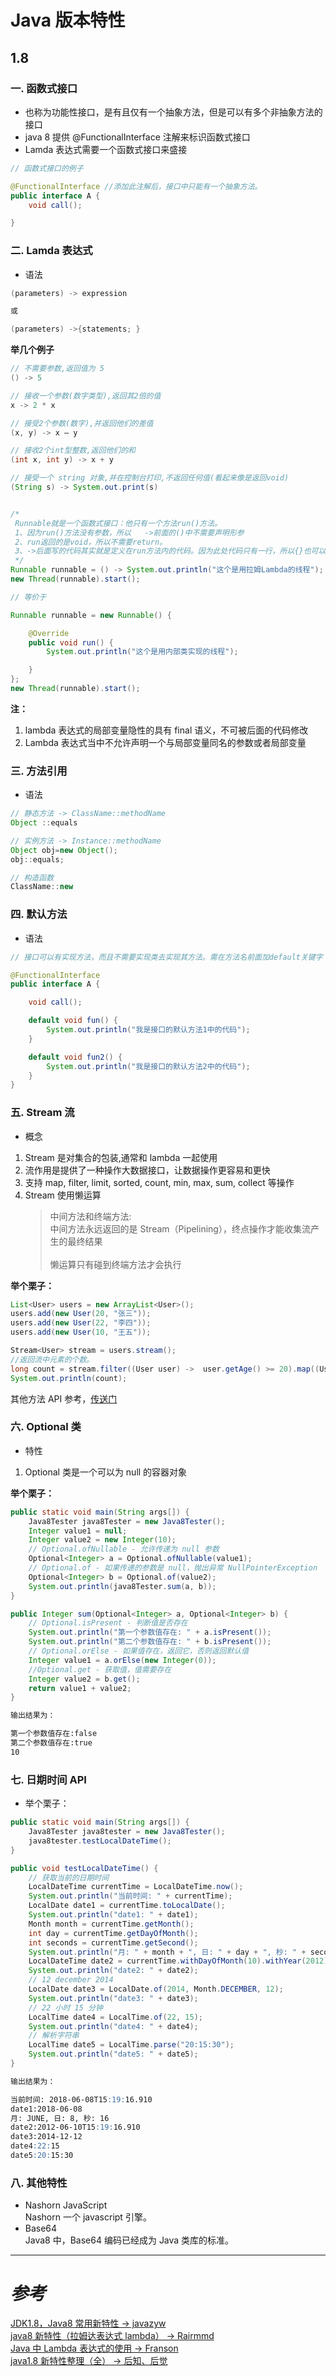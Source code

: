 # Java 版本特性

## 1.8

### 一. 函数式接口

- 也称为功能性接口，是有且仅有一个抽象方法，但是可以有多个非抽象方法的接口
- java 8 提供 @FunctionalInterface 注解来标识函数式接口
- Lamda 表达式需要一个函数式接口来盛接

```java
// 函数式接口的例子

@FunctionalInterface //添加此注解后，接口中只能有一个抽象方法。
public interface A {
	void call();

}
```

### 二. Lamda 表达式

- 语法

```java
(parameters) -> expression

或

(parameters) ->{statements; }
```

**举几个例子**

```java
// 不需要参数,返回值为 5
() -> 5

// 接收一个参数(数字类型),返回其2倍的值
x -> 2 * x

// 接受2个参数(数字),并返回他们的差值
(x, y) -> x – y

// 接收2个int型整数,返回他们的和
(int x, int y) -> x + y

// 接受一个 string 对象,并在控制台打印,不返回任何值(看起来像是返回void)
(String s) -> System.out.print(s)

```

```java

/*
 Runnable就是一个函数式接口：他只有一个方法run()方法。
 1、因为run()方法没有参数，所以   ->前面的()中不需要声明形参
 2、run返回的是void，所以不需要return。
 3、->后面写的代码其实就是定义在run方法内的代码。因为此处代码只有一行，所以{}也可以省略。如果此处多与一行，则无法省略。
 */
Runnable runnable = () -> System.out.println("这个是用拉姆Lambda的线程");
new Thread(runnable).start();

// 等价于

Runnable runnable = new Runnable() {

    @Override
    public void run() {
        System.out.println("这个是用内部类实现的线程");

    }
};
new Thread(runnable).start();

```

**注：**<br>

1. lambda 表达式的局部变量隐性的具有 final 语义，不可被后面的代码修改
2. Lambda 表达式当中不允许声明一个与局部变量同名的参数或者局部变量

### 三. 方法引用

- 语法

```java
// 静态方法 -> ClassName::methodName
Object ::equals

// 实例方法 -> Instance::methodName
Object obj=new Object();
obj::equals;

// 构造函数
ClassName::new
```

### 四. 默认方法

- 语法

```java
// 接口可以有实现方法，而且不需要实现类去实现其方法。需在方法名前面加default关键字

@FunctionalInterface
public interface A {

    void call();

    default void fun() {
        System.out.println("我是接口的默认方法1中的代码");
    }

    default void fun2() {
        System.out.println("我是接口的默认方法2中的代码");
    }
}
```

### 五. Stream 流

- 概念

1. Stream 是对集合的包装,通常和 lambda 一起使用
2. 流作用是提供了一种操作大数据接口，让数据操作更容易和更快
3. 支持 map, filter, limit, sorted, count, min, max, sum, collect 等操作
4. Stream 使用懒运算
   > 中间方法和终端方法:<br>
   > 中间方法永远返回的是 Stream（Pipelining），终点操作才能收集流产生的最终结果<br><br>
   > 懒运算只有碰到终端方法才会执行

**举个栗子：**

```java
List<User> users = new ArrayList<User>();
users.add(new User(20, "张三"));
users.add(new User(22, "李四"));
users.add(new User(10, "王五"));

Stream<User> stream = users.stream();
//返回流中元素的个数。
long count = stream.filter((User user) ->  user.getAge() >= 20).map((User user) -> {return "50";}).count();
System.out.println(count);
```

其他方法 API 参考，[传送门](https://blog.csdn.net/javazyw/article/details/82733459)

### 六. Optional 类

- 特性<br>
1. Optional 类是一个可以为 null 的容器对象

**举个栗子：**

```java
public static void main(String args[]) {
    Java8Tester java8Tester = new Java8Tester();
    Integer value1 = null;
    Integer value2 = new Integer(10);
    // Optional.ofNullable - 允许传递为 null 参数
    Optional<Integer> a = Optional.ofNullable(value1);
    // Optional.of - 如果传递的参数是 null，抛出异常 NullPointerException
    Optional<Integer> b = Optional.of(value2);
    System.out.println(java8Tester.sum(a, b));
}

public Integer sum(Optional<Integer> a, Optional<Integer> b) {
    // Optional.isPresent - 判断值是否存在
    System.out.println("第一个参数值存在: " + a.isPresent());
    System.out.println("第二个参数值存在: " + b.isPresent());
    // Optional.orElse - 如果值存在，返回它，否则返回默认值
    Integer value1 = a.orElse(new Integer(0));
    //Optional.get - 获取值，值需要存在
    Integer value2 = b.get();
    return value1 + value2;
}
```

```markdown
输出结果为：

第一个参数值存在:false
第二个参数值存在:true
10
```

### 七. 日期时间 API

- 举个栗子：

```java
public static void main(String args[]) {
    Java8Tester java8tester = new Java8Tester();
    java8tester.testLocalDateTime();
}

public void testLocalDateTime() {
    // 获取当前的日期时间
    LocalDateTime currentTime = LocalDateTime.now();
    System.out.println("当前时间: " + currentTime);
    LocalDate date1 = currentTime.toLocalDate();
    System.out.println("date1: " + date1);
    Month month = currentTime.getMonth();
    int day = currentTime.getDayOfMonth();
    int seconds = currentTime.getSecond();
    System.out.println("月: " + month + ", 日: " + day + ", 秒: " + seconds);
    LocalDateTime date2 = currentTime.withDayOfMonth(10).withYear(2012);
    System.out.println("date2: " + date2);
    // 12 december 2014
    LocalDate date3 = LocalDate.of(2014, Month.DECEMBER, 12);
    System.out.println("date3: " + date3);
    // 22 小时 15 分钟
    LocalTime date4 = LocalTime.of(22, 15);
    System.out.println("date4: " + date4);
    // 解析字符串
    LocalTime date5 = LocalTime.parse("20:15:30");
    System.out.println("date5: " + date5);
}
```

```markdown
输出结果为：

当前时间: 2018-06-08T15:19:16.910
date1:2018-06-08
月: JUNE, 日: 8, 秒: 16
date2:2012-06-10T15:19:16.910
date3:2014-12-12
date4:22:15
date5:20:15:30
```

### 八. 其他特性

- Nashorn JavaScript<br>
  Nashorn 一个 javascript 引擎。
- Base64<br>
  Java8 中，Base64 编码已经成为 Java 类库的标准。

---

# _参考_

[JDK1.8，Java8 常用新特性 -> javazyw](https://blog.csdn.net/javazyw/article/details/82733459)<br>
[java8 新特性（拉姆达表达式 lambda） -> Rairmmd](https://blog.csdn.net/qq_35805528/article/details/53264301)<br>
[Java 中 Lambda 表达式的使用 -> Franson](https://blog.csdn.net/qq_35805528/article/details/53264301)<br>
[java1.8 新特性整理（全） -> 后知、后觉](https://www.cnblogs.com/xuxinstyle/p/11447820.html)<br>





<comment/>